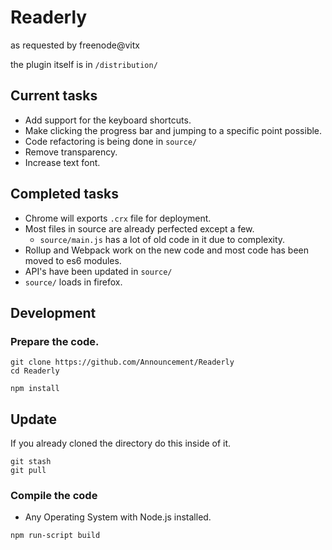 # Readerly

as requested by freenode@vitx

the plugin itself is in `/distribution/`

## Current tasks

- Add support for the keyboard shortcuts.
- Make clicking the progress bar and jumping to a specific point possible.
- Code refactoring is being done in `source/`
- Remove transparency.
- Increase text font.

## Completed tasks

- Chrome will exports `.crx` file for deployment.
- Most files in source are already perfected except a few.
  - `source/main.js` has a lot of old code in it due to complexity.
- Rollup and Webpack work on the new code and most code has been moved to es6 modules.
- API's have been updated in `source/`
- `source/` loads in firefox.

## Development

### Prepare the code.

``` command
git clone https://github.com/Announcement/Readerly
cd Readerly

npm install
```

## Update

If you already cloned the directory do this inside of it.

``` command
git stash
git pull
```

### Compile the code

- Any Operating System with Node.js installed.

``` command
npm run-script build
```
